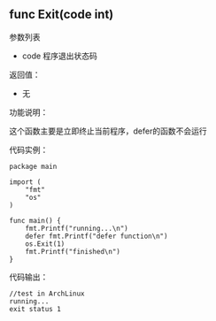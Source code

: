 ## func Exit(code int)

参数列表

- code 程序退出状态码

返回值：

- 无

功能说明：

这个函数主要是立即终止当前程序，defer的函数不会运行

代码实例：

    package main

    import (
        "fmt"
        "os"
    )

    func main() {
        fmt.Printf("running...\n")
        defer fmt.Printf("defer function\n")
        os.Exit(1)
        fmt.Printf("finished\n")
    }

代码输出：

    //test in ArchLinux
    running...
    exit status 1
